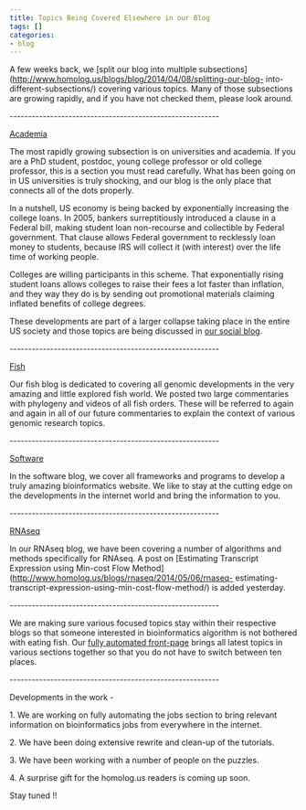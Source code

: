 ```yaml
---
title: Topics Being Covered Elsewhere in our Blog
tags: []
categories:
- blog
---
```

A few weeks back, we [split our blog into multiple
subsections](http://www.homolog.us/blogs/blog/2014/04/08/splitting-our-blog-
into-different-subsections/) covering various topics. Many of those
subsections are growing rapidly, and if you have not checked them, please look
around.
<!--more-->

\---------------------------------------------------------

[Academia](http://www.homolog.us/blogs/students/)

The most rapidly growing subsection is on universities and academia. If you
are a PhD student, postdoc, young college professor or old college professor,
this is a section you must read carefully. What has been going on in US
universities is truly shocking, and our blog is the only place that connects
all of the dots properly.

In a nutshell, US economy is being backed by exponentially increasing the
college loans. In 2005, bankers surreptitiously introduced a clause in a
Federal bill, making student loan non-recourse and collectible by Federal
government. That clause allows Federal government to recklessly loan money to
students, because IRS will collect it (with interest) over the life time of
working people.

Colleges are willing participants in this scheme. That exponentially rising
student loans allows colleges to raise their fees a lot faster than inflation,
and they way they do is by sending out promotional materials claiming inflated
benefits of college degrees.

These developments are part of a larger collapse taking place in the entire US
society and those topics are being discussed in [our social
blog](http://www.homolog.us/blogs/social/).

\---------------------------------------------------------

[Fish](http://www.homolog.us/blogs/bengal/)

Our fish blog is dedicated to covering all genomic developments in the very
amazing and little explored fish world. We posted two large commentaries with
phylogeny and videos of all fish orders. These will be referred to again and
again in all of our future commentaries to explain the context of various
genomic research topics.

\---------------------------------------------------------

[Software](http://www.homolog.us/blogs/software/)

In the software blog, we cover all frameworks and programs to develop a truly
amazing bioinformatics website. We like to stay at the cutting edge on the
developments in the internet world and bring the information to you.

\---------------------------------------------------------

[RNAseq](http://www.homolog.us/blogs/rnaseq/)

In our RNAseq blog, we have been covering a number of algorithms and methods
specifically for RNAseq. A post on [Estimating Transcript Expression using
Min-cost Flow Method](http://www.homolog.us/blogs/rnaseq/2014/05/06/rnaseq-
estimating-transcript-expression-using-min-cost-flow-method/) is added
yesterday.

\---------------------------------------------------------

We are making sure various focused topics stay within their respective blogs
so that someone interested in bioinformatics algorithm is not bothered with
eating fish. Our [fully automated front-page](http://homolog.us/) brings all
latest topics in various sections together so that you do not have to switch
between ten places.

\---------------------------------------------------------

Developments in the work -

1\. We are working on fully automating the jobs section to bring relevant
information on bioinformatics jobs from everywhere in the internet.

2\. We have been doing extensive rewrite and clean-up of the tutorials.

3\. We have been working with a number of people on the puzzles.

4\. A surprise gift for the homolog.us readers is coming up soon.

Stay tuned !!

